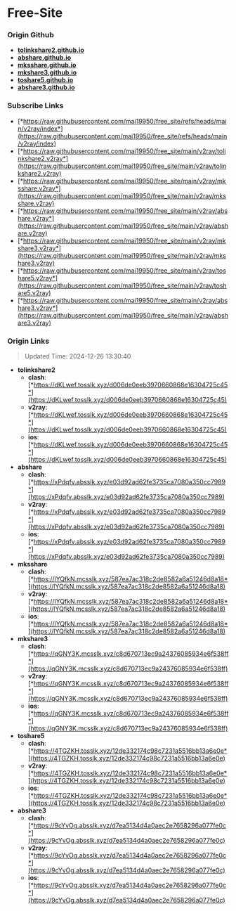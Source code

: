 # Free-Site

### Origin Github

- [**tolinkshare2.github.io**](https://github.com/tolinkshare2/tolinkshare2.github.io)
- [**abshare.github.io**](https://github.com/abshare/abshare.github.io)
- [**mksshare.github.io**](https://github.com/mksshare/mksshare.github.io)
- [**mkshare3.github.io**](https://github.com/mkshare3/mkshare3.github.io)
- [**toshare5.github.io**](https://github.com/toshare5/toshare5.github.io)
- [**abshare3.github.io**](https://github.com/abshare3/abshare3.github.io)

### Subscribe Links

- [*https://raw.githubusercontent.com/mai19950/free_site/refs/heads/main/v2ray/index*](https://raw.githubusercontent.com/mai19950/free_site/refs/heads/main/v2ray/index)
- [*https://raw.githubusercontent.com/mai19950/free_site/main/v2ray/tolinkshare2.v2ray*](https://raw.githubusercontent.com/mai19950/free_site/main/v2ray/tolinkshare2.v2ray)
- [*https://raw.githubusercontent.com/mai19950/free_site/main/v2ray/mksshare.v2ray*](https://raw.githubusercontent.com/mai19950/free_site/main/v2ray/mksshare.v2ray)
- [*https://raw.githubusercontent.com/mai19950/free_site/main/v2ray/abshare.v2ray*](https://raw.githubusercontent.com/mai19950/free_site/main/v2ray/abshare.v2ray)
- [*https://raw.githubusercontent.com/mai19950/free_site/main/v2ray/mkshare3.v2ray*](https://raw.githubusercontent.com/mai19950/free_site/main/v2ray/mkshare3.v2ray)
- [*https://raw.githubusercontent.com/mai19950/free_site/main/v2ray/toshare5.v2ray*](https://raw.githubusercontent.com/mai19950/free_site/main/v2ray/toshare5.v2ray)
- [*https://raw.githubusercontent.com/mai19950/free_site/main/v2ray/abshare3.v2ray*](https://raw.githubusercontent.com/mai19950/free_site/main/v2ray/abshare3.v2ray)

### Origin Links

> Updated Time: 2024-12-26 13:30:40

- **tolinkshare2**
  - **clash**: [*https://dKLwef.tosslk.xyz/d006de0eeb3970660868e16304725c45*](https://dKLwef.tosslk.xyz/d006de0eeb3970660868e16304725c45)
  - **v2ray**: [*https://dKLwef.tosslk.xyz/d006de0eeb3970660868e16304725c45*](https://dKLwef.tosslk.xyz/d006de0eeb3970660868e16304725c45)
  - **ios**: [*https://dKLwef.tosslk.xyz/d006de0eeb3970660868e16304725c45*](https://dKLwef.tosslk.xyz/d006de0eeb3970660868e16304725c45)
- **abshare**
  - **clash**: [*https://xPdqfv.absslk.xyz/e03d92ad62fe3735ca7080a350cc7989*](https://xPdqfv.absslk.xyz/e03d92ad62fe3735ca7080a350cc7989)
  - **v2ray**: [*https://xPdqfv.absslk.xyz/e03d92ad62fe3735ca7080a350cc7989*](https://xPdqfv.absslk.xyz/e03d92ad62fe3735ca7080a350cc7989)
  - **ios**: [*https://xPdqfv.absslk.xyz/e03d92ad62fe3735ca7080a350cc7989*](https://xPdqfv.absslk.xyz/e03d92ad62fe3735ca7080a350cc7989)
- **mksshare**
  - **clash**: [*https://lYQfkN.mcsslk.xyz/587ea7ac318c2de8582a6a51246d8a18*](https://lYQfkN.mcsslk.xyz/587ea7ac318c2de8582a6a51246d8a18)
  - **v2ray**: [*https://lYQfkN.mcsslk.xyz/587ea7ac318c2de8582a6a51246d8a18*](https://lYQfkN.mcsslk.xyz/587ea7ac318c2de8582a6a51246d8a18)
  - **ios**: [*https://lYQfkN.mcsslk.xyz/587ea7ac318c2de8582a6a51246d8a18*](https://lYQfkN.mcsslk.xyz/587ea7ac318c2de8582a6a51246d8a18)
- **mkshare3**
  - **clash**: [*https://qGNY3K.mcsslk.xyz/c8d670713ec9a24376085934e6f538ff*](https://qGNY3K.mcsslk.xyz/c8d670713ec9a24376085934e6f538ff)
  - **v2ray**: [*https://qGNY3K.mcsslk.xyz/c8d670713ec9a24376085934e6f538ff*](https://qGNY3K.mcsslk.xyz/c8d670713ec9a24376085934e6f538ff)
  - **ios**: [*https://qGNY3K.mcsslk.xyz/c8d670713ec9a24376085934e6f538ff*](https://qGNY3K.mcsslk.xyz/c8d670713ec9a24376085934e6f538ff)
- **toshare5**
  - **clash**: [*https://4TGZKH.tosslk.xyz/12de332174c98c7231a5516bb13a6e0e*](https://4TGZKH.tosslk.xyz/12de332174c98c7231a5516bb13a6e0e)
  - **v2ray**: [*https://4TGZKH.tosslk.xyz/12de332174c98c7231a5516bb13a6e0e*](https://4TGZKH.tosslk.xyz/12de332174c98c7231a5516bb13a6e0e)
  - **ios**: [*https://4TGZKH.tosslk.xyz/12de332174c98c7231a5516bb13a6e0e*](https://4TGZKH.tosslk.xyz/12de332174c98c7231a5516bb13a6e0e)
- **abshare3**
  - **clash**: [*https://9cYvOg.absslk.xyz/d7ea5134d4a0aec2e7658296a077fe0c*](https://9cYvOg.absslk.xyz/d7ea5134d4a0aec2e7658296a077fe0c)
  - **v2ray**: [*https://9cYvOg.absslk.xyz/d7ea5134d4a0aec2e7658296a077fe0c*](https://9cYvOg.absslk.xyz/d7ea5134d4a0aec2e7658296a077fe0c)
  - **ios**: [*https://9cYvOg.absslk.xyz/d7ea5134d4a0aec2e7658296a077fe0c*](https://9cYvOg.absslk.xyz/d7ea5134d4a0aec2e7658296a077fe0c)
